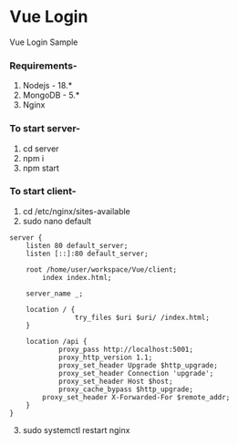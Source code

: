 # Vue Login
Vue Login Sample

### Requirements-
1. Nodejs - 18.*
2. MongoDB - 5.*
3. Nginx

### To start server-
1. cd server
2. npm i
3. npm start

### To start client-
1. cd /etc/nginx/sites-available
2. sudo nano default
~~~
server {
	listen 80 default_server;
	listen [::]:80 default_server;

	root /home/user/workspace/Vue/client;
        index index.html;

	server_name _;

	location / {
                try_files $uri $uri/ /index.html;
	}

	location /api {
	        proxy_pass http://localhost:5001;
	        proxy_http_version 1.1;
	        proxy_set_header Upgrade $http_upgrade;
	        proxy_set_header Connection 'upgrade';
	        proxy_set_header Host $host;
	        proxy_cache_bypass $http_upgrade;
		proxy_set_header X-Forwarded-For $remote_addr;
	}
}
~~~
3. sudo systemctl restart nginx
